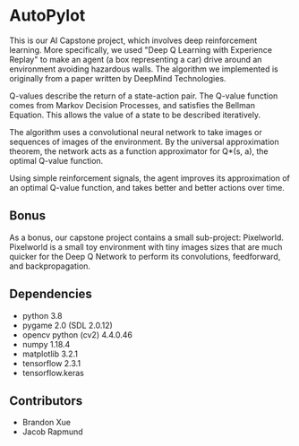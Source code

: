# AutoPylot
This is our AI Capstone project, which involves deep reinforcement learning.
More specifically, we used "Deep Q Learning with Experience Replay" to make an agent
(a box representing a car) drive around an environment avoiding hazardous walls.
The algorithm we implemented is originally from a paper written by DeepMind Technologies.

Q-values describe the return of a state-action pair.
The Q-value function comes from Markov Decision Processes, and satisfies the Bellman Equation.
This allows the value of a state to be described iteratively.

The algorithm uses a convolutional neural network to take images or sequences of images
of the environment. By the universal approximation theorem, the network acts as a
function approximator for Q*(s, a), the optimal Q-value function.

Using simple reinforcement signals, the agent improves its approximation of an optimal
Q-value function, and takes better and better actions over time.

## Bonus

As a bonus, our capstone project contains a small sub-project: Pixelworld.
Pixelworld is a small toy environment with tiny images sizes that are much quicker
for the Deep Q Network to perform its convolutions, feedforward, and backpropagation.

## Dependencies
- python 3.8
- pygame 2.0 (SDL 2.0.12)
- opencv python (cv2) 4.4.0.46
- numpy 1.18.4
- matplotlib 3.2.1
- tensorflow 2.3.1
- tensorflow.keras

## Contributors
- Brandon Xue
- Jacob Rapmund

